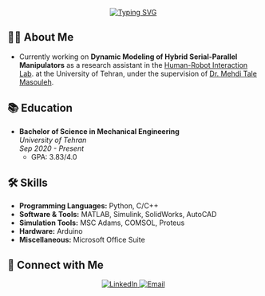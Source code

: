 <div align="center">

[![Typing SVG](https://readme-typing-svg.demolab.com?font=Space+Grotesk&duration=1000&pause=2&color=2D9CCD&background=AAEDF024&center=true&vCenter=true&multiline=true&repeat=false&width=700&height=100&lines=Hi+I'm+Alireza+Kamali;+Undergraduate+Mechanical+Engineering+student;University+of+Tehran)](https://git.io/typing-svg)

</div>

<!-- About Me -->
## 🙋‍♂️ About Me

-  Currently working on **Dynamic Modeling of Hybrid Serial-Parallel Manipulators** as a research assistant in the [Human-Robot Interaction Lab](https://taarlab.com/#:~:text=%D8%A2%D8%B2%D9%85%D8%A7%DB%8C%D8%B4%DA%AF%D8%A7%D9%87%20%D8%AA%D8%B9%D8%A7%D9%85%D9%84%20%D8%A7%D9%86%D8%B3%D8%A7%D9%86%20%D9%88%20%D8%B1%D8%A8%D8%A7%D8%AA%20%D8%A8%D8%A7%20%D9%87%D8%AF%D9%81%20%D9%87%D9%85%DA%AF%D8%B1%D8%A7%DB%8C%DB%8C%20%D9%85%D8%A8%D8%A7%D8%AD%D8%AB%20%D9%85%D8%AE%D8%AA%D9%84%D9%81,%D9%85%D8%B4%D8%AE%D8%B5%20%D8%B4%D8%AF%D9%87%20%D8%AA%D8%B9%D8%B1%DB%8C%D9%81%20%D8%B4%D8%AF%D9%87%20%D8%A7%D9%86%D8%AF.). at the University of Tehran, under the supervision of [Dr. Mehdi Tale Masouleh](https://scholar.google.com/citations?user=gkiFy20AAAAJ&hl=en).

## 📚 Education
- **Bachelor of Science in Mechanical Engineering**  
  *University of Tehran*  
  *Sep 2020 - Present*  
  - GPA: 3.83/4.0

<!-- Skills -->
## 🛠️ Skills

- **Programming Languages:** Python, C/C++
- **Software & Tools:** MATLAB, Simulink, SolidWorks, AutoCAD
- **Simulation Tools:** MSC Adams, COMSOL, Proteus
- **Hardware:** Arduino
- **Miscellaneous:** Microsoft Office Suite

<!-- Connect with Me -->
## 🤝 Connect with Me

<p align="center">
  <a href="https://www.linkedin.com/in/alireza-kamali-8840a7268/">
    <img src="https://img.shields.io/badge/LinkedIn-Alireza%20Kamali-blue?style=for-the-badge&logo=linkedin" alt="LinkedIn" />
  </a>
  <a href="mailto:alirezakamali@ut.ac.ir">
    <img src="https://img.shields.io/badge/Email-alirezakamali@ut.ac.ir-0078D4?style=for-the-badge&logo=gmail&logoColor=white" alt="Email" />
  </a>
</p>
